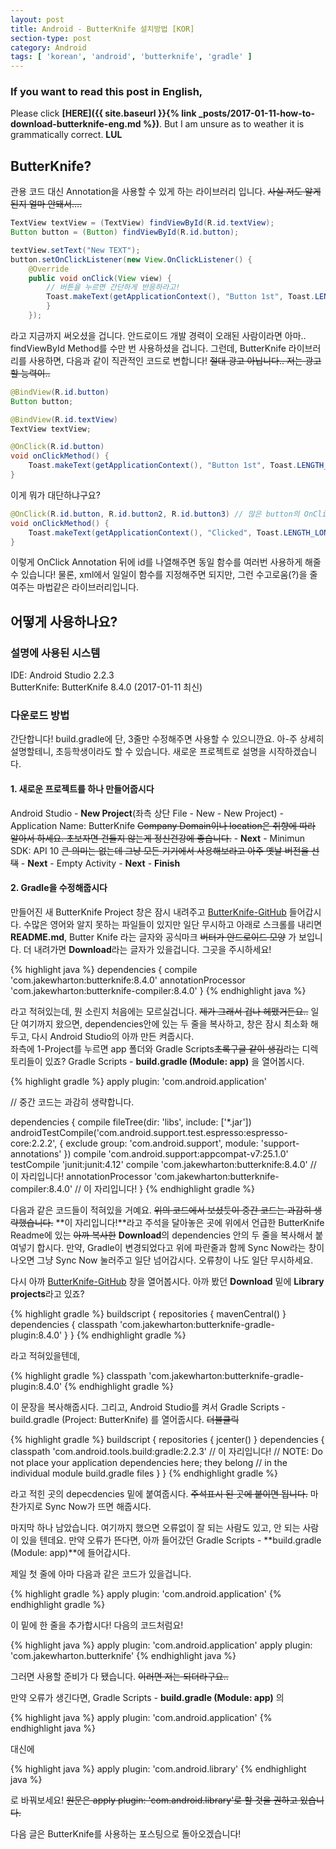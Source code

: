 ```yaml
---
layout: post
title: Android - ButterKnife 설치방법 [KOR]
section-type: post
category: Android
tags: [ 'korean', 'android', 'butterknife', 'gradle' ]
---
```

### If you want to read this post in English,
Please click **[HERE]({{ site.baseurl }}{% link _posts/2017-01-11-how-to-download-butterknife-eng.md %})**. But I am unsure as to weather it is grammatically correct. **LUL**

## ButterKnife?

관용 코드 대신 Annotation을 사용할 수 있게 하는 라이브러리 입니다. ~~사실 저도 알게된지 얼마 안돼서....~~

```java
TextView textView = (TextView) findViewById(R.id.textView);
Button button = (Button) findViewById(R.id.button);

textView.setText("New TEXT");
button.setOnClickListener(new View.OnClickListener() {
    @Override
    public void onClick(View view) {
        // 버튼을 누르면 간단하게 반응하라고!
        Toast.makeText(getApplicationContext(), "Button 1st", Toast.LENGTH_LONG).show();
        }
    });
```

라고 지금까지 써오셨을 겁니다. 안드로이드 개발 경력이 오래된 사람이라면 아마.. findViewById Method를 수만 번 사용하셨을 겁니다. 그런데, ButterKnife 라이브러리를 사용하면, 다음과 같이 직관적인 코드로 변합니다! ~~절대 광고 아닙니다.. 저는 광고할 능력이..~~

```java
@BindView(R.id.button)
Button button;

@BindView(R.id.textView)
TextView textView;

@OnClick(R.id.button)
void onClickMethod() {
    Toast.makeText(getApplicationContext(), "Button 1st", Toast.LENGTH_LONG).show();
}
```

이게 뭐가 대단하냐구요?

```java
@OnClick(R.id.button, R.id.button2, R.id.button3) // 많은 button의 OnClick 함수를 동시에 제어
void onClickMethod() {
    Toast.makeText(getApplicationContext(), "Clicked", Toast.LENGTH_LONG).show();
}
```

이렇게 OnClick Annotation 뒤에 id를 나열해주면 동일 함수를 여러번 사용하게 해줄 수 있습니다! 물론, xml에서 일일이 함수를 지정해주면 되지만, 그런 수고로움(?)을 줄여주는 마법같은 라이브러리입니다. <br>

## 어떻게 사용하나요?

### 설명에 사용된 시스템

IDE: Android Studio 2.2.3  
ButterKnife: ButterKnife 8.4.0 (2017-01-11 최신)

### 다운로드 방법

간단합니다! build.gradle에 단, 3줄만 수정해주면 사용할 수 있으니깐요. 아-주 상세히 설명할테니, 초등학생이라도 할 수 있습니다. 새로운 프로젝트로 설명을 시작하겠습니다.

#### 1. **새로운 프로젝트를 하나 만들어줍시다**
Android Studio - **New Project**(좌측 상단 File - New - New Project) - Application Name: ButterKnife ~~Company Domain이나 location은 취향에 따라 알아서 하세요. 초보자면 건들지 않는게 정신건강에 좋습니다.~~ - **Next** - Minimun SDK: API 10 ~~큰 의미는 없는데 그냥 모든 기기에서 사용해보라고 아주 옛날 버전을 선택~~ - **Next** - Empty Activity - **Next** - **Finish**

#### 2. **Gradle을 수정해줍시다**
만들어진 새 ButterKnife Project 창은 잠시 내려주고 [ButterKnife-GitHub][b0cc7986] 들어갑시다. 수많은 영어와 알지 못하는 파일들이 있지만 일단 무시하고 아래로 스크롤를 내리면 **README.md**, Butter Knife 라는 글자와 공식마크 ~~버터가 안드로이드 모양~~ 가 보입니다. 더 내려가면 **Download**라는 글자가 있을겁니다. 그곳을 주시하세요!

{% highlight java %}
dependencies {
    compile 'com.jakewharton:butterknife:8.4.0'
    annotationProcessor 'com.jakewharton:butterknife-compiler:8.4.0'
}
{% endhighlight java %}

라고 적혀있는데, 뭔 소린지 처음에는 모르실겁니다. ~~제가 그래서 겁나 헤맸거든요..~~ 일단 여기까지 왔으면, dependencies안에 있는 두 줄을 복사하고, 창은 잠시 최소화 해두고, 다시 Android Studio의 아까 만든 켜줍시다.  
좌측에 1-Project를 누르면 app 폴더와 Gradle Scripts~~초록구글 같이 생김~~라는 디렉토리들이 있죠? Gradle Scripts - **build.gradle (Module: app)** 을 열어봅시다. 

  [b0cc7986]: https://github.com/JakeWharton/butterknife "ButterKnife - Github"

{% highlight gradle %}
apply plugin: 'com.android.application'

// 중간 코드는 과감히 생략합니다.

dependencies {
    compile fileTree(dir: 'libs', include: ['*.jar'])
    androidTestCompile('com.android.support.test.espresso:espresso-core:2.2.2', {
        exclude group: 'com.android.support', module: 'support-annotations'
    })
    compile 'com.android.support:appcompat-v7:25.1.0'
    testCompile 'junit:junit:4.12'
    compile 'com.jakewharton:butterknife:8.4.0' // 이 자리입니다!
    annotationProcessor 'com.jakewharton:butterknife-compiler:8.4.0' // 이 자리입니다!
}
{% endhighlight gradle %}

다음과 같은 코드들이 적혀있을 거예요. ~~위의 코드에서 보셨듯이 중간 코드는 과감히 생략했습니다.~~ **이 자리입니다!**라고 주석을 달아놓은 곳에 위에서 언급한 ButterKnife Readme에 있는 ~~아까 복사한~~ **Download**의 dependencies 안의 두 줄을 복사해서 붙여넣기 합시다. 만약, Gradle이 변경되었다고 위에 파란줄과 함께 Sync Now라는 창이 나오면 그냥 Sync Now 눌러주고 일단 넘어갑시다. 오류창이 나도 일단 무시하세요.

다시 아까 [ButterKnife-GitHub][b0cc7986] 창을 열어봅시다. 아까 봤던 **Download** 밑에 **Library projects**라고 있죠? 

{% highlight gradle %}
buildscript {
  repositories {
    mavenCentral()
   }
  dependencies {
    classpath 'com.jakewharton:butterknife-gradle-plugin:8.4.0'
  }
}
{% endhighlight gradle %}

라고 적혀있을텐데,

{% highlight gradle %}
classpath 'com.jakewharton:butterknife-gradle-plugin:8.4.0'
{% endhighlight gradle %}

이 문장을 복사해줍시다. 그리고, Android Studio를 켜서 Gradle Scripts - build.gradle (Project: ButterKnife) 를 열어줍시다. ~~더블클릭~~ 

{% highlight gradle %}
buildscript {
    repositories {
        jcenter()
    }
    dependencies {
        classpath 'com.android.tools.build:gradle:2.2.3'
        // 이 자리입니다!
        // NOTE: Do not place your application dependencies here; they belong
        // in the individual module build.gradle files
    }
}
{% endhighlight gradle %}

라고 적힌 곳의 depecdencies 밑에 붙여줍시다. ~~주석표시 된 곳에 붙이면 됩니다.~~ 마찬가지로 Sync Now가 뜨면 해줍시다.

마지막 하나 남았습니다. 여기까지 했으면 오류없이 잘 되는 사람도 있고, 안 되는 사람이 있을 텐데요. 만약 오류가 뜬다면, 아까 들어갔던 Gradle Scripts - **build.gradle (Module: app)**에 들어갑시다.

제일 첫 줄에 아마 다음과 같은 코드가 있을겁니다.

{% highlight gradle %}
apply plugin: 'com.android.application'
{% endhighlight gradle %}

이 밑에 한 줄을 추가합시다! 다음의 코드처럼요!

{% highlight java %}
apply plugin: 'com.android.application'
apply plugin: 'com.jakewharton.butterknife'
{% endhighlight java %}

그러면 사용할 준비가 다 됐습니다. ~~이러면 저는 되더라구요..~~

만약 오류가 생긴다면, Gradle Scripts - **build.gradle (Module: app)** 의

{% highlight java %}
apply plugin: 'com.android.application'
{% endhighlight java %}

대신에

{% highlight java %}
apply plugin: 'com.android.library'
{% endhighlight java %}

로 바꿔보세요! ~~원문은 apply plugin: 'com.android.library'로 할 것을 권하고 있습니다.~~

다음 글은 ButterKnife를 사용하는 포스팅으로 돌아오겠습니다!
